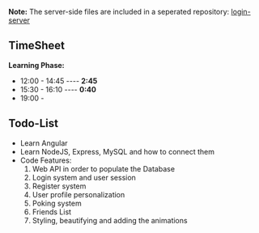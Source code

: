 **Note:** The server-side files are included in a seperated repository: [login-server](www.github.com/Sesota/login-server)
## TimeSheet
**Learning Phase:**
* 12:00 - 14:45 ---- **2:45**
* 15:30 - 16:10 ---- **0:40**
* 19:00 - 

## Todo-List

- Learn Angular
- Learn NodeJS, Express, MySQL and how to connect them
- Code
  Features:
  1. Web API in order to populate the Database
  2. Login system and user session
  3. Register system
  4. User profile personalization
  5. Poking system
  6. Friends List
  7. Styling, beautifying and adding the animations

